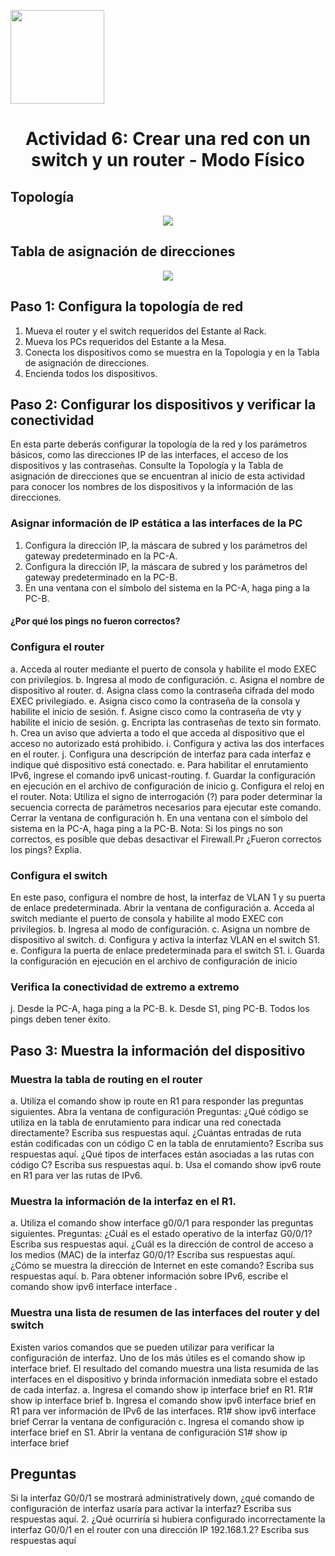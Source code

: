 <p align="left">
  <img src="https://semanadelcannabis.cayetano.edu.pe/assets/img/logo-upch.png" width="150">
  <h1 align="center">Actividad 6: Crear una red con un switch y un router - Modo Físico</h1>
</p>

## Topología

<p align="center">
  <img src="https://github.com/EdwinJaraOFC/CDRPersonal/assets/150296803/6877acfb-6276-4a96-9c91-655d52a36416">
</p>

## Tabla de asignación de direcciones

<p align="center">
  <img src="https://github.com/EdwinJaraOFC/CDRPersonal/assets/150296803/831bd556-cc46-4a98-8d6a-c55c2ca56ec4">
</p>

## Paso 1: Configura la topología de red
1. Mueva el router y el switch requeridos del Estante al Rack.
2. Mueva los PCs requeridos del Estante a la Mesa.
3. Conecta los dispositivos como se muestra en la Topologia y en la Tabla de asignación de
direcciones.
4. Encienda todos los dispositivos.

## Paso 2: Configurar los dispositivos y verificar la conectividad
En esta parte deberás configurar la topología de la red y los parámetros básicos, como las direcciones IP de las interfaces, el acceso de los dispositivos y las contraseñas. Consulte la Topología y la Tabla de asignación de direcciones que se encuentran al inicio de esta actividad para conocer los nombres de los dispositivos y la información de las direcciones.

### Asignar información de IP estática a las interfaces de la PC
1. Configura la dirección IP, la máscara de subred y los parámetros del gateway predeterminado en la PC-A.
2. Configura la dirección IP, la máscara de subred y los parámetros del gateway predeterminado en la PC-B.
3. En una ventana con el símbolo del sistema en la PC-A, haga ping a la PC-B.
#### ¿Por qué los pings no fueron correctos?

### Configura el router
a. Acceda al router mediante el puerto de consola y habilite el modo EXEC con privilegios.
b. Ingresa al modo de configuración.
c. Asigna el nombre de dispositivo al router.
d. Asigna class como la contraseña cifrada del modo EXEC privilegiado.
e. Asigna cisco como la contraseña de la consola y habilite el inicio de sesión.
f. Asigne cisco como la contraseña de vty y habilite el inicio de sesión.
g. Encripta las contraseñas de texto sin formato.
h. Crea un aviso que advierta a todo el que acceda al dispositivo que el acceso no autorizado
está prohibido.
i. Configura y activa las dos interfaces en el router.
j. Configura una descripción de interfaz para cada interfaz e indique qué dispositivo está
conectado.
e. Para habilitar el enrutamiento IPv6, ingrese el comando ipv6 unicast-routing.
f. Guardar la configuración en ejecución en el archivo de configuración de inicio
g. Configura el reloj en el router.
Nota: Utiliza el signo de interrogación (?) para poder determinar la secuencia correcta de
parámetros necesarios para ejecutar este comando.
Cerrar la ventana de configuración
h. En una ventana con el símbolo del sistema en la PC-A, haga ping a la PC-B.
Nota: Si los pings no son correctos, es posible que debas desactivar el Firewall.Pr
¿Fueron correctos los pings? Explia.

### Configura el switch
En este paso, configura el nombre de host, la interfaz de VLAN 1 y su puerta de enlace
predeterminada.
Abrir la ventana de configuración
a. Acceda al switch mediante el puerto de consola y habilite al modo EXEC con privilegios.
b. Ingresa al modo de configuración.
c. Asigna un nombre de dispositivo al switch.
d. Configura y activa la interfaz VLAN en el switch S1.
e. Configura la puerta de enlace predeterminada para el switch S1.
i. Guarda la configuración en ejecución en el archivo de configuración de inicio

### Verifica la conectividad de extremo a extremo
j. Desde la PC-A, haga ping a la PC-B.
k. Desde S1, ping PC-B.
Todos los pings deben tener éxito.

## Paso 3: Muestra la información del dispositivo
### Muestra la tabla de routing en el router
a. Utiliza el comando show ip route en R1 para responder las preguntas siguientes.
Abra la ventana de configuración
Preguntas:
¿Qué código se utiliza en la tabla de enrutamiento para indicar una red conectada
directamente?
Escriba sus respuestas aquí.
¿Cuántas entradas de ruta están codificadas con un código C en la tabla de enrutamiento?
Escriba sus respuestas aquí.
¿Qué tipos de interfaces están asociadas a las rutas con código C?
Escriba sus respuestas aquí.
b. Usa el comando show ipv6 route en R1 para ver las rutas de IPv6.

### Muestra la información de la interfaz en el R1.
a. Utiliza el comando show interface g0/0/1 para responder las preguntas siguientes.
Preguntas:
¿Cuál es el estado operativo de la interfaz G0/0/1?
Escriba sus respuestas aquí.
¿Cuál es la dirección de control de acceso a los medios (MAC) de la interfaz G0/0/1?
Escriba sus respuestas aquí.
¿Cómo se muestra la dirección de Internet en este comando?
Escriba sus respuestas aquí.
b. Para obtener información sobre IPv6, escribe el comando show ipv6 interface interface .

### Muestra una lista de resumen de las interfaces del router y del switch
Existen varios comandos que se pueden utilizar para verificar la configuración de interfaz. Uno de los
más útiles es el comando show ip interface brief. El resultado del comando muestra una lista
resumida de las interfaces en el dispositivo y brinda información inmediata sobre el estado de cada
interfaz.
a. Ingresa el comando show ip interface brief en R1.
R1# show ip interface brief
b. Ingresa el comando show ipv6 interface brief en R1 para ver información de IPv6 de las
interfaces.
R1# show ipv6 interface brief
Cerrar la ventana de configuración
c. Ingresa el comando show ip interface brief en S1.
Abrir la ventana de configuración
S1# show ip interface brief

## Preguntas
Si la interfaz G0/0/1 se mostrará administratively down, ¿qué comando de configuración de
interfaz usaría para activar la interfaz?
Escriba sus respuestas aquí.
2. ¿Qué ocurriría si hubiera configurado incorrectamente la interfaz G0/0/1 en el router con una
dirección IP 192.168.1.2?
Escriba sus respuestas aquí
